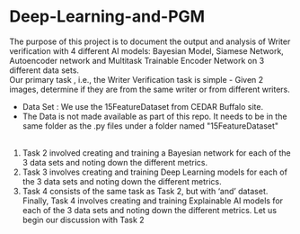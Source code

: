 # Deep-Learning-and-PGM

The purpose of this project is to document the output and analysis of Writer verification with 4 different AI models: Bayesian Model, Siamese Network, Autoencoder network and Multitask Trainable Encoder Network on 3 different data sets. <br/> 
Our primary task , i.e., the Writer Verification task is simple - Given 2 images, determine if they are from the same writer or from different writers. <br/>
- Data Set : We use the 15FeatureDataset from CEDAR Buffalo site.
- The Data is not made available as part of this repo. It needs to be in the same folder as the .py files under a folder named "15FeatureDataset" <br/><br/>
1. Task 2 involved creating and training a Bayesian network for each of the 3 data sets and noting down the different metrics. 
2. Task 3 involves creating and training Deep Learning models for each of the 3 data sets and noting down the different metrics. 
3. Task 4 consists of the same task as Task 2, but with ‘and’ dataset. Finally, Task 4 involves creating and training Explainable AI models for each of the 3 data sets and noting down the different metrics. Let us begin our discussion with Task 2
